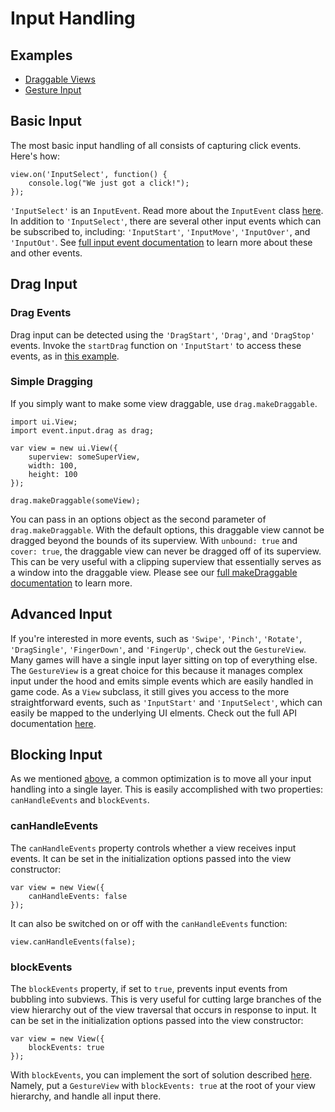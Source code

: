 # Input Handling

## Examples

* [Draggable Views](../example/events-input-drag/)
* [Gesture Input](../example/events-input-gesture/)

## Basic Input

The most basic input handling of all consists of capturing click events. Here's how:

~~~
view.on('InputSelect', function() {
	console.log("We just got a click!");
});
~~~

`'InputSelect'` is an `InputEvent`. Read more about the `InputEvent` class [here](/api/event.html#class-event.input.inputevent). In addition to `'InputSelect'`, there are several other input events which can be subscribed to, including: `'InputStart'`, `'InputMove'`, `'InputOver'`, and `'InputOut'`. See [full input event documentation](/api/ui-view.html#input-events) to learn more about these and other events.

## Drag Input

### Drag Events

Drag input can be detected using the `'DragStart'`, `'Drag'`, and `'DragStop'` events. Invoke the `startDrag` function on `'InputStart'` to access these events, as in [this example](/api/ui-view.html#startdrag-options).

### Simple Dragging

If you simply want to make some view draggable, use `drag.makeDraggable`.

~~~
import ui.View;
import event.input.drag as drag;

var view = new ui.View({
	superview: someSuperView,
	width: 100,
	height: 100
});

drag.makeDraggable(someView);
~~~

You can pass in an options object as the second parameter of `drag.makeDraggable`. With the default options, this draggable view cannot be dragged beyond the bounds of its superview. With `unbound: true` and `cover: true`, the draggable view can never be dragged off of its superview. This can be very useful with a clipping superview that essentially serves as a window into the draggable view. Please see our [full makeDraggable documentation](/api/event.html#drag-events-event.input.drag) to learn more.

## Advanced Input

If you're interested in more events, such as `'Swipe'`, `'Pinch'`, `'Rotate'`, `'DragSingle'`, `'FingerDown'`, and `'FingerUp'`, check out the `GestureView`. Many games will have a single input layer sitting on top of everything else. The `GestureView` is a great choice for this because it manages complex input under the hood and emits simple events which are easily handled in game code. As a `View` subclass, it still gives you access to the more straightforward events, such as `'InputStart'` and `'InputSelect'`, which can easily be mapped to the underlying UI elments. Check out the full API documentation [here](/api/ui-gestureview.html).

## Blocking Input

As we mentioned [above](/guide/input.html#advanced-input), a common optimization is to move all your input handling into a single layer. This is easily accomplished with two properties: `canHandleEvents` and `blockEvents`.


### canHandleEvents

The `canHandleEvents` property controls whether a view receives input events. It can be set in the initialization options passed into the view constructor:

~~~
var view = new View({
	canHandleEvents: false
});
~~~

It can also be switched on or off with the `canHandleEvents` function:

~~~
view.canHandleEvents(false);
~~~

### blockEvents

The `blockEvents` property, if set to `true`, prevents input events from bubbling into subviews. This is very useful for cutting large branches of the view hierarchy out of the view traversal that occurs in response to input. It can be set in the initialization options passed into the view constructor:

~~~
var view = new View({
	blockEvents: true
});
~~~

With `blockEvents`, you can implement the sort of solution described [here](/guide/game-walkthrough.html#where-to-go-from-here). Namely, put a `GestureView` with `blockEvents: true` at the root of your view hierarchy, and handle all input there.